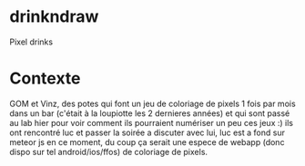 drinkndraw
==========

Pixel drinks

# Contexte

GOM et Vinz, des potes qui font un jeu de coloriage de pixels 1 fois par mois dans un bar (c'était
à la loupiotte les 2 dernieres années) et qui sont passé au lab hier pour voir comment ils pourraient
numériser un peu ces jeux :) ils ont rencontré luc et passer la soirée a discuter avec lui, luc est
a fond sur meteor js en ce moment, du coup ça serait une espece de webapp (donc dispo sur tel 
android/ios/ffos) de coloriage de pixels.
